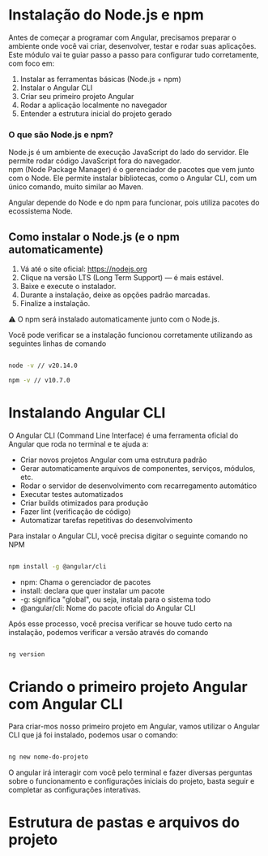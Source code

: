# Instalação do Node.js e npm

Antes de começar a programar com Angular, precisamos preparar o ambiente onde você vai criar, desenvolver, testar e rodar suas aplicações.
Este módulo vai te guiar passo a passo para configurar tudo corretamente, com foco em:

1. Instalar as ferramentas básicas (Node.js + npm)
2. Instalar o Angular CLI
3. Criar seu primeiro projeto Angular
4. Rodar a aplicação localmente no navegador
5. Entender a estrutura inicial do projeto gerado

### O que são Node.js e npm?
Node.js é um ambiente de execução JavaScript do lado do servidor. Ele permite rodar código JavaScript fora do navegador.  
npm (Node Package Manager) é o gerenciador de pacotes que vem junto com o Node. Ele permite instalar bibliotecas, como o Angular CLI, com um único comando, muito similar ao Maven.

Angular depende do Node e do npm para funcionar, pois utiliza pacotes do ecossistema Node.

## Como instalar o Node.js (e o npm automaticamente)

1. Vá até o site oficial: https://nodejs.org
2. Clique na versão LTS (Long Term Support) — é mais estável.
3. Baixe e execute o instalador.
4. Durante a instalação, deixe as opções padrão marcadas.
5. Finalize a instalação.

⚠️ O npm será instalado automaticamente junto com o Node.js.

Você pode verificar se a instalação funcionou corretamente utilizando as seguintes linhas de comando

``` bash

node -v // v20.14.0

npm -v // v10.7.0

```

# Instalando Angular CLI

O Angular CLI (Command Line Interface) é uma ferramenta oficial do Angular que roda no terminal e te ajuda a:

- Criar novos projetos Angular com uma estrutura padrão
- Gerar automaticamente arquivos de componentes, serviços, módulos, etc.
- Rodar o servidor de desenvolvimento com recarregamento automático
- Executar testes automatizados
- Criar builds otimizados para produção
- Fazer lint (verificação de código)
- Automatizar tarefas repetitivas do desenvolvimento

Para instalar o Angular CLI, você precisa digitar o seguinte comando no NPM

``` bash

npm install -g @angular/cli

```

- npm: Chama o gerenciador de pacotes
- install: declara que quer instalar um pacote
- -g: significa "global", ou seja, instala para o sistema todo
- @angular/cli: Nome do pacote oficial do Angular CLI

Após esse processo, você precisa verificar se houve tudo certo na instalação, podemos verificar a versão através do comando

``` bash

ng version

```

# Criando o primeiro projeto Angular com Angular CLI

Para criar-mos nosso primeiro projeto em Angular, vamos utilizar o Angular CLI que já foi instalado, podemos usar o comando:

``` bash

ng new nome-do-projeto

```

O angular irá interagir com você pelo terminal e fazer diversas perguntas sobre o funcionamento e configurações iniciais do projeto, basta seguir e completar as configurações interativas.

# Estrutura de pastas e arquivos do projeto